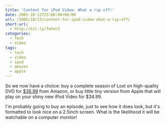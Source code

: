 ```yaml
---
title: 'Content for iPod Video: What a rip off!'
date: 2005-10-12T23:06:08+00:00
url: /2005/10/13/content-for-ipod-video-what-a-rip-off/
short-url:
  - http://bit.ly/fwhenJ
categories:
  - Tech
  - Video
tags:
  - tech
  - video
  - ipod
  - amazon
  - apple
---
```

So we now have a choice: buy a complete season of Lost on high-quality DVD for [$38.99](http://www.amazon.com/exec/obidos/tg/detail/-/B00005JNOG/qid=1129158043/sr=8-1/ref=pd_bbs_1/104-9926101-0787131?v=glance&#038;s=dvd&#038;n=507846) from Amazon, or buy little tiny version from Apple that will play on your shiny new iPod Video for $34.99.

I'm probably going to buy an episode, just to see how it does look, but it's formatted to look nice on a 2.5inch screen. What is the likelihood it will be watchable on a computer monitor!